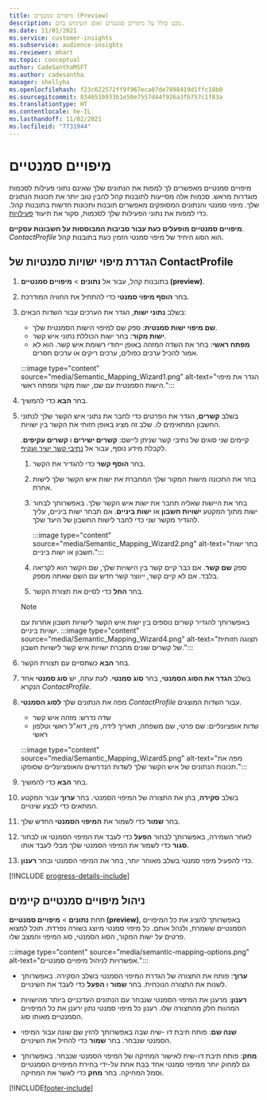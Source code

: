 ```yaml
---
title: מיפויים סמנטיים (Preview)
description: מבט כולל על מיפויים סמנטיים ואופן השימוש בהם.
ms.date: 11/01/2021
ms.service: customer-insights
ms.subservice: audience-insights
ms.reviewer: mhart
ms.topic: conceptual
author: CadeSanthaMSFT
ms.author: cadesantha
manager: shellyha
ms.openlocfilehash: f23c622572ff9f967eca07de7898419d1ffc18b0
ms.sourcegitcommit: 834651b933b1e50e7557d44f926a3fb757c1f83a
ms.translationtype: HT
ms.contentlocale: he-IL
ms.lasthandoff: 11/02/2021
ms.locfileid: "7731944"
---
```

# <a name="semantic-mappings"></a>מיפויים סמנטיים

מיפויים סמנטיים מאפשרים לך למפות את הנתונים שלך שאינם נתוני פעילות לסכמות מוגדרות מראש. סכמות אלה מסייעות לתובנות קהל להבין טוב יותר את תכונות הנתונים שלך. מיפוי סמנטי והנתונים המסופקים מאפשרים תובנות ותכונות חדשות בתובנות קהל. כדי למפות את נתוני הפעילות שלך לסכמות, סקור את תיעוד [פעילויות](activities.md).

**מיפויים סמנטיים מופעלים כעת עבור סביבות המבוססות על חשבונות עסקיים**. *ContactProfile* הוא הסוג היחיד של מיפוי סמנטי הזמין כעת בתובנות קהל.

## <a name="define-a-contactprofile-semantic-entity-mapping"></a>הגדרת מיפוי ישויות סמנטיות של ContactProfile

1. בתובנות קהל, עבור אל **נתונים** > **מיפויים סמנטיים (preview)**.

1. בחר **הוסף מיפוי סמנטי** כדי להתחיל את החוויה המודרכת.

1. בשלב **נתוני ישות**, הגדר את הערכים עבור השדות הבאים:

   - **שם מיפוי ישות סמנטית**: ספק שם למיפוי הישות הסמנטית שלך.
   - **ישות מקור**: בחר ישות הכוללת נתוני איש קשר.
   - **מפתח ראשי**: בחר את השדה המזהה באופן ייחודי רשומת איש קשר. הוא לא אמור להכיל ערכים כפולים, ערכים ריקים או ערכים חסרים.

   :::image type="content" source="media/Semantic_Mapping_Wizard1.png" alt-text="הגדר את מיפוי הישות הסמנטית עם שם, ישות מקור ומפתח ראשי.":::

1. בחר **הבא** כדי להמשיך.

1. בשלב **קשרים**, הגדר את הפרטים כדי לחבר את נתוני איש הקשר שלך לנתוני החשבון המתאימים לו. שלב זה מציג באופן חזותי את הקשר בין ישויות.  

   קיימים שני סוגים של נתיבי קשר שניתן ליישם: **קשרים ישירים** ו **קשרים עקיפים**. לקבלת מידע נוסף, עבור אל [נתיבי קשר ישיר ועקיף](relationships.md#relationship-paths).

   1. בחר **הוסף קשר** כדי להגדיר את הקשר.
   1. בחר את התכונה מישות המקור שלך המחברת את ישות איש הקשר שלך לישות אחרת.
   1. בחר את היישות שאליה תחבר את ישות איש הקשר שלך. באפשרותך לבחור ישות מתוך המקטע **ישויות חשבון** או **ישות ביניים**. אם תבחר ישות ביניים, עליך להגדיר מקשר שני כדי לחבר לישות החשבון של היעד שלך.

      :::image type="content" source="media/Semantic_Mapping_Wizard2.png" alt-text="בחר ישות חשבון או ישות ביניים.":::

   1. ספק **שם קשר**. אם כבר קיים קשר בין הישויות שלך, שם הקשר הוא לקריאה בלבד. אם לא קיים קשר, ייווצר קשר חדש עם השם שאתה מספק.
   1. בחר **החל** כדי לסיים את תצורת הקשר.

   > [!NOTE]
   > באפשרותך להגדיר קשרים נוספים בין ישות איש הקשר לישויות חשבון אחרות עם ישויות ביניים.
   >  :::image type="content" source="media/Semantic_Mapping_Wizard4.png" alt-text="תצוגה חזותית של קשרים שונים מחברת ישויות איש קשר לישויות חשבון.":::

1. בחר **הבא** כשתסיים עם תצורת הקשר.

1. בשלב **הגדר את הסוג הסמנטי**, בחר **סוג סמנטי**. לעת עתה, יש **סוג סמנטי** אחד הנקרא *ContactProfile*.

1. מפה את הנתונים שלך **לסוג הסמנטי** *ContactProfile* עבור השדות המוצגים.
   - שדה נדרש: מזהה איש קשר
   - שדות אופציונליים: שם פרטי, שם משפחה, תאריך לידה, מין, דוא"ל ראשי וטלפון ראשי

   :::image type="content" source="media/Semantic_Mapping_Wizard5.png" alt-text="מפה את תכונות הנתונים של איש הקשר שלך לשדות הנדרשים והאופציונליים שסופקו.":::

1. בחר **הבא** כדי להמשיך.

1. בשלב **סקירה**, בחן את התצורה של המיפוי הסמנטי. בחר **ערוך** עבור המקטע המתאים כדי לבצע שינויים.

1. בחר **שמור** כדי לשמור את **המיפוי הסמנטי** החדש שלך.

1. לאחר השמירה, באפשרותך לבחור **הפעל** כדי לעבד את המיפוי הסמנטי או לבחור **סגור** כדי לשמור את המיפוי הסמנטי שלך מבלי לעבד אותו.

1. כדי להפעיל מיפוי סמנטי בשלב מאוחר יותר, בחר את המיפוי הסמנטי ובחר **רענון**.

[!INCLUDE [progress-details-include](../includes/progress-details-pane.md)]

## <a name="manage-existing-semantic-mappings"></a>ניהול מיפויים סמנטיים קיימים

תחת **נתונים** > **מיפויים סמנטיים (preview)**, באפשרותך להציג את כל המיפויים הסמנטיים ששמרת, ולנהל אותם. כל מיפוי סמנטי מיוצג בשורה נפרדת. תוכל למצוא פרטים על ישות המקור, הסוג הסמנטי, סוג המיפוי והמצב שלו.

:::image type="content" source="media/semantic-mapping-options.png" alt-text="אפשרויות לניהול מיפויים סמנטיים.":::

- **ערוך**: פותח את התצורה של הגדרת המיפוי הסמנטי בשלב הסקירה. באפשרותך לשנות את התצורה הנוכחית. בחר **שמור** ו **הפעל** כדי לעבד את השינויים.

- **רענון**: מרענן את המיפוי הסמנטי שנבחר עם הנתונים העדכניים ביותר מהישויות המהוות חלק מהתצורה שלו. רענון כל מיפוי סמנטי נתון ירענן את כל המיפויים הסמנטיים מאותו סוג.

- **שנה שם**: פותח תיבת דו -שיח שבה באפשרותך להזין שם שונה עבור המיפוי הסמנטי שנבחר. בחר **שמור** כדי להחיל את השינויים.

- **מחק**: פותח תיבת דו-שיח לאישור המחיקה של המיפוי הסמנטי שנבחר. באפשרותך גם למחוק יותר ממיפוי סמנטי אחד בבת אחת על-ידי בחירת המיפויים הסמנטיים וסמל המחיקה. בחר **מחק** כדי לאשר את המחיקה.


[!INCLUDE[footer-include](../includes/footer-banner.md)]
